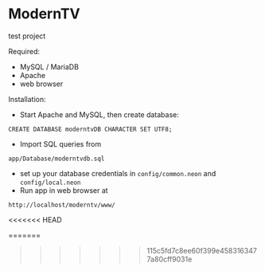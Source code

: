 ModernTV
========


test project

Required:
- MySQL / MariaDB
- Apache
- web browser

Installation:
- Start Apache and MySQL, then create database:
```
CREATE DATABASE moderntvDB CHARACTER SET UTF8;
```
- Import SQL queries from 
```
app/Database/moderntvdb.sql
```
- set up your database credentials in ```config/common.neon``` and ```config/local.neon```
- Run app in web browser at 
```
http://localhost/moderntv/www/
```
<<<<<<< HEAD

=======
>>>>>>> 115c5fd7c8ee60f399e4583163477a80cff9031e
